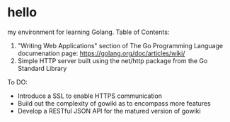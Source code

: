 # hello
my environment for learning Golang.  Table of Contents:

1. "Writing Web Applications" section of The Go Programming Language documenation page: https://golang.org/doc/articles/wiki/
2. Simple HTTP server built using the net/http package from the Go Standard Library


To DO: 

- Introduce a SSL to enable HTTPS communication
- Build out the complexity of gowiki as to encompass more features 
- Develop a RESTful JSON API for the matured version of gowiki

